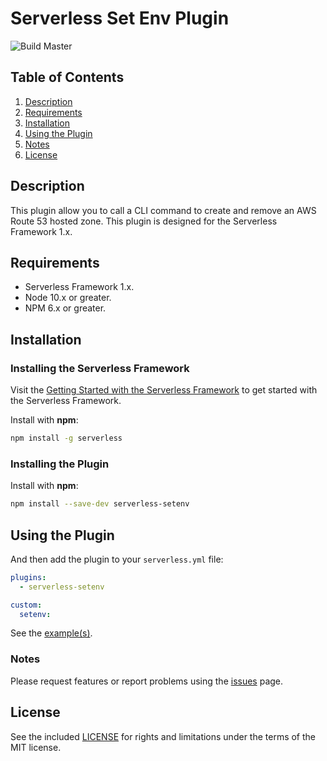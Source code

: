 # Serverless Set Env Plugin

![Build Master](https://github.com/miguel-a-calles-mba/serverless-setenv/workflows/Build%20Master/badge.svg)

## Table of Contents

1. [Description](#description)
2. [Requirements](#requirements)
3. [Installation](#installation)
4. [Using the Plugin](#using-the-plugin)
5. [Notes](#notes)
6. [License](#license)

## Description

This plugin allow you to call a CLI command to create and remove an AWS Route 53 hosted zone. This plugin is designed for the Serverless Framework 1.x.

## Requirements

- Serverless Framework 1.x.
- Node 10.x or greater.
- NPM 6.x or greater.

## Installation

### Installing the Serverless Framework

Visit the [Getting Started with the Serverless Framework](https://serverless.com/framework/docs/getting-started) to get started with the Serverless Framework.

Install with **npm**:

```sh
npm install -g serverless
```

### Installing the Plugin

Install with **npm**:

```sh
npm install --save-dev serverless-setenv
```

## Using the Plugin

And then add the plugin to your `serverless.yml` file:

```yaml
plugins:
  - serverless-setenv

custom:
  setenv:
```

See the [example(s)](./examples).

### Notes

Please request features or report problems using the [issues](https://github.com/miguel-a-calles-mba/serverless-setenv/issues) page.

## License

See the included [LICENSE](LICENSE) for rights and limitations under the terms of the MIT license.
